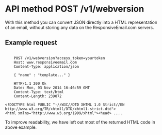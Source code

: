 # API method POST /v1/webversion

With this method you can convert JSON directly into a HTML representation of an
email, without storing any data on the ResponsiveEmail.com servers.

## Example request
<pre><code>
    POST /v1/webversion?access_token=yourtoken
    Host: www.responsiveemail.com
    Content-Type: application/json

    { "name" : "template..." }

    HTTP/1.1 200 Ok
    Date: Mon, 03 Nov 2014 16:46:59 GMT
    Content-Type: text/html
    Content-Length: 239872
</code></pre>

    <!DOCTYPE html PUBLIC "-//W3C//DTD XHTML 1.0 Strict//EN http://www.w3.org/TR/xhtml1/DTD/xhtml1-strict.dtd">
    <html xmlns="http://www.w3.org/1999/xhtml"><head> ....

To improve readability, we have left out most of the returned HTML code in
above example.
